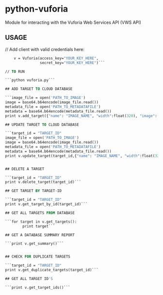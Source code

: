 python-vuforia
==============

Module for interacting with the Vuforia Web Services API (VWS API)


## USAGE

 // Add client with valid credentials here:

```def main():
    v = Vuforia(access_key="YOUR_KEY_HERE",
                secret_key="YOUR_KEY_HERE")```

// TO RUN 

```python vuforia.py```

## ADD TARGET TO CLOUD DATABASE

```image_file = open('PATH_TO_IMAGE')
image = base64.b64encode(image_file.read())
metadata_file = open('PATH_TO_METADATAFILE')
metadata = base64.b64encode(metadata_file.read())
print v.add_target({"name": "IMAGE_NAME", "width":float(320), "image": image, "application_metadata": metadata, "active_flag": 1})```

## UPDATE TARGET TO CLOUD DATABASE

```target_id = "TARGET_ID"
image_file = open('PATH_TO_IMAGE')
image = base64.b64encode(image_file.read())
metadata_file = open('PATH_TO_METADATAFILE')
metadata = base64.b64encode(metadata_file.read())
print v.update_target(target_id,{"name": "IMAGE_NAME", "width":float(320), "image": image, "application_metadata": metadata, "active_flag": 1})```


## DELETE A TARGET

```target_id = "TARGET_ID"
print v.delete_target(target_id)```

## GET TARGET BY TARGET-ID

```target_id = "TARGET_ID"
print v.get_target_by_id(target_id)```

## GET ALL TARGETS FROM DATABASE

```for target in v.get_targets():
        print target```

## GET A DATABASE SUMMARY REPORT

```print v.get_summary()```


## CHECK FOR DUPLICATE TARGETS

```target_id = "TARGET_ID"
print v.get_duplicate_targets(target_id)```

## GET ALL TARGET ID'S

```print v.get_target_ids()```        












